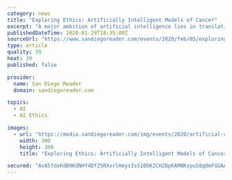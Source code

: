 ```yaml
---
category: news
title: "Exploring Ethics: Artificially Intelligent Models of Cancer"
excerpt: "A major ambition of artificial intelligence lies in translating patient data to successful therapies. Machine learning models face particular challenges in biomedicine, however, including handling of extreme data heterogeneity and lack of mechanistic insight into predictions. Here, we argue for “visible” approaches that guide model ..."
publishedDateTime: 2020-01-29T18:35:00Z
sourceUrl: "https://www.sandiegoreader.com/events/2020/feb/05/exploring-ethics-artificially-intel/"
type: article
quality: 39
heat: 39
published: false

provider:
  name: San Diego Reader
  domain: sandiegoreader.com

topics:
  - AI
  - AI Ethics

images:
  - url: "https://media.sandiegoreader.com/img/events/2020/artificial-cancer.jpg"
    width: 300
    height: 300
    title: "Exploring Ethics: Artificially Intelligent Models of Cancer"

secured: "AsA5fdxKdB9KdNHY4DfZ5RXxrlHeysIsS10bK2CH2BpKAMNKxpuS8qOmFGUAAKQo3u4UXFXLJ1AMI2c3DPuRAkWzYbVrXfirwlZT9SyuRgUyiALwdm0UKk1CKGauUOsBkuLtKaH1e2K015XGLMfJ4mjYW0DpCE8b0gaDKjhLs4rDdD3/wEIxtSSyebeRDn6yt8t2bo+Qgm88DkUWNbeffUrjwqMiTjGJpJ/d88wlzOb+YHkB164hnZ2FadpqpTPaODDxBD0nap3DK2iw+fQsR44svLRI1tyrlfEPDOnbxyWMccCrjpqfoEvN/0KocD6OuUwx84bRgUfJUugPViHFr0Zm3kqU3tp1aYNbLRmqBpceYJ9eNdax3A/bHCm9DnDLggsPwsCRfcJuyPnMo9hm23IJREfWKzogA5FT8SNMchDvhHnV+AN2FUdRw9ft4GCfH6+3qmcYhkncML5+aqbjrS1zBrHDN7FwCjxZGy2uZ/0=;21QX5uOpLDdq0YepIRUC/w=="
---
```


